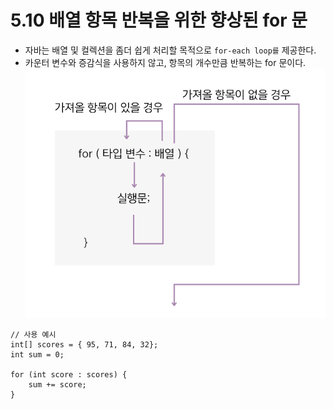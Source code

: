 # 5.10 배열 항목 반복을 위한 향상된 for 문
- 자바는 배열 및 컬렉션을 좀더 쉽게 처리할 목적으로 `for-each loop를` 제공한다.
- 카운터 변수와 증감식을 사용하지 않고, 항목의 개수만큼 반복하는 for 문이다.
![img.png](img/for_each_loop.png)
```
// 사용 예시
int[] scores = { 95, 71, 84, 32};
int sum = 0;

for (int score : scores) {
    sum += score;
}
```